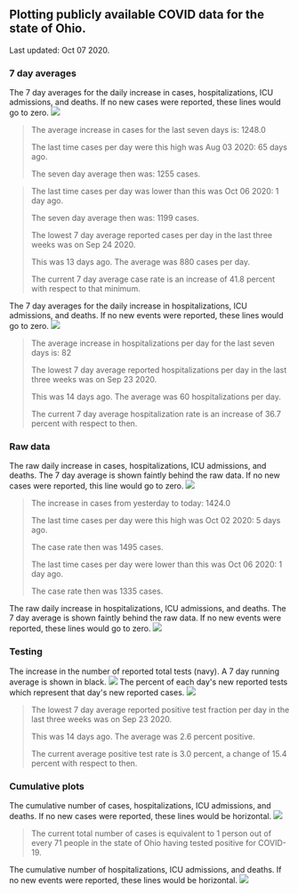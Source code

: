 ## Plotting publicly available COVID data for the state of Ohio. 

Last updated: Oct 07 2020. 

### 7 day averages
The 7 day averages for the daily increase in cases, hospitalizations, ICU admissions, and deaths. If no new cases were reported, these lines would go to zero.
![](7dayaverage_cases.png)

>The average increase in cases for the last seven days is: 1248.0
>
>The last time cases per day were this high was Aug 03 2020: 65 days ago.
>
>The seven day average then was: 1255 cases.

>
>The last time cases per day was lower than this was Oct 06 2020: 1 day ago.
>
>The seven day average then was: 1199 cases.
>
>The lowest 7 day average reported cases per day in the last three weeks was on Sep 24 2020.
>
>This was 13 days ago. The average was 880 cases per day.
>
>The current 7 day average case rate is an increase of 41.8 percent with respect to that minimum.

The 7 day averages for the daily increase in hospitalizations, ICU admissions, and deaths. If no new events were reported, these lines would go to zero.
![](7dayaverage_hospital.png)

>The average increase in hospitalizations per day for the last seven days is: 82
>
>The lowest 7 day average reported hospitalizations per day in the last three weeks was on Sep 23 2020.
>
>This was 14 days ago. The average was 60 hospitalizations per day.
>
>The current 7 day average hospitalization rate is an increase of 36.7 percent with respect to then.

### Raw data
The raw daily increase in cases, hospitalizations, ICU admissions, and deaths. The 7 day average is shown faintly behind the raw data. If no new cases were reported, this line would go to zero.
![](DailyCases.png)

>The increase in cases from yesterday to today: 1424.0 
>
>The last time cases per day were this high was Oct 02 2020: 5 days ago. 
>
>The case rate then was 1495 cases.
>
>The last time cases per day were lower than this was Oct 06 2020: 1 day ago. 
>
>The case rate then was 1335 cases.

The raw daily increase in hospitalizations, ICU admissions, and deaths. The 7 day average is shown faintly behind the raw data. If no new events were reported, these lines would go to zero.
![](DailyHospitalizations.png)

### Testing

The increase in the number of reported total tests (navy). A 7 day running average is shown in black.
![](DailyTests.png)
The percent of each day's new reported tests which represent that day's new reported cases.
![](percentpositive_tests.png)

>The lowest 7 day average reported positive test fraction per day in the last three weeks was on Sep 23 2020.
>
>This was 14 days ago. The average was 2.6 percent positive. 
>
>The current average positive test rate is 3.0 percent, a change of 15.4 percent with respect to then. 

### Cumulative plots
The cumulative number of cases, hospitalizations, ICU admissions, and deaths. If no new cases were reported, these lines would be horizontal.
![](Cases.png)

>The current total number of cases is equivalent to 1 person out of every 71 people in the state of Ohio having tested positive for COVID-19.

The cumulative number of hospitalizations, ICU admissions, and deaths. If no new events were reported, these lines would be horizontal.
![](Hospitalizations.png)

